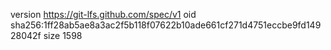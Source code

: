 version https://git-lfs.github.com/spec/v1
oid sha256:1ff28ab5ae8a3ac2f5b118f07622b10ade661cf271d4751eccbe9fd14928042f
size 1598
